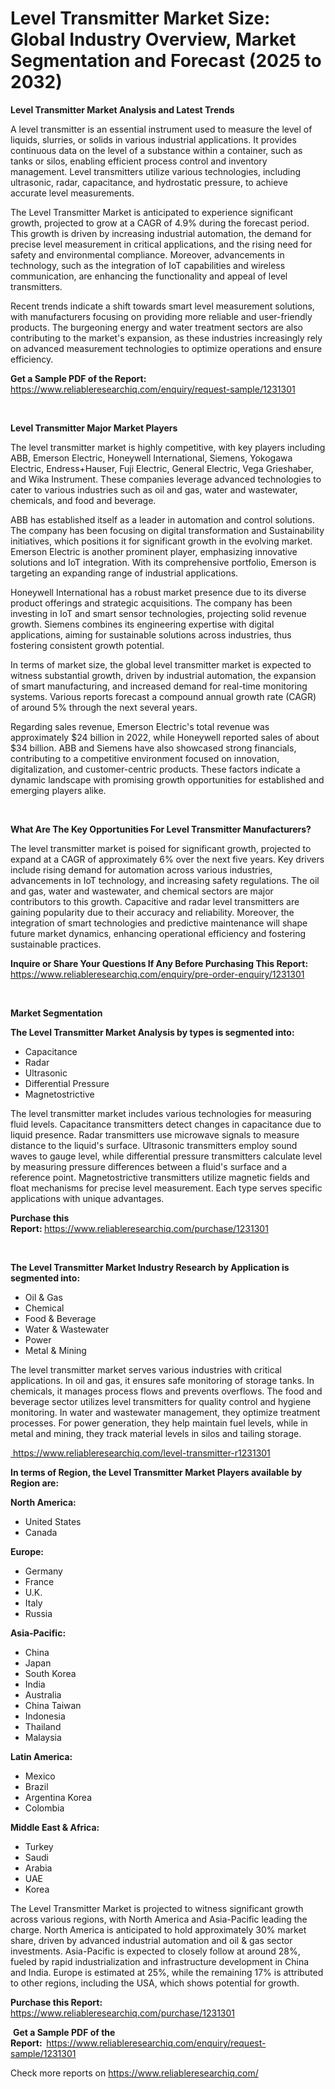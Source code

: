<p><h1>Level Transmitter Market Size: Global Industry Overview, Market Segmentation and Forecast (2025 to 2032)</h1></p><p><strong>Level Transmitter Market Analysis and Latest Trends</strong></p>
<p><p>A level transmitter is an essential instrument used to measure the level of liquids, slurries, or solids in various industrial applications. It provides continuous data on the level of a substance within a container, such as tanks or silos, enabling efficient process control and inventory management. Level transmitters utilize various technologies, including ultrasonic, radar, capacitance, and hydrostatic pressure, to achieve accurate level measurements.</p><p>The Level Transmitter Market is anticipated to experience significant growth, projected to grow at a CAGR of 4.9% during the forecast period. This growth is driven by increasing industrial automation, the demand for precise level measurement in critical applications, and the rising need for safety and environmental compliance. Moreover, advancements in technology, such as the integration of IoT capabilities and wireless communication, are enhancing the functionality and appeal of level transmitters.</p><p>Recent trends indicate a shift towards smart level measurement solutions, with manufacturers focusing on providing more reliable and user-friendly products. The burgeoning energy and water treatment sectors are also contributing to the market's expansion, as these industries increasingly rely on advanced measurement technologies to optimize operations and ensure efficiency.</p></p>
<p><strong>Get a Sample PDF of the Report:&nbsp;</strong> <a href="https://www.reliableresearchiq.com/enquiry/request-sample/1231301?utm_campaign=3136&utm_medium=2&utm_source=Github&utm_content=ia&utm_term=11042025&utm_id=level-transmitter">https://www.reliableresearchiq.com/enquiry/request-sample/1231301</a></p>
<p>&nbsp;</p>
<p><strong>Level Transmitter Major Market Players</strong></p>
<p><p>The level transmitter market is highly competitive, with key players including ABB, Emerson Electric, Honeywell International, Siemens, Yokogawa Electric, Endress+Hauser, Fuji Electric, General Electric, Vega Grieshaber, and Wika Instrument. These companies leverage advanced technologies to cater to various industries such as oil and gas, water and wastewater, chemicals, and food and beverage.</p><p>ABB has established itself as a leader in automation and control solutions. The company has been focusing on digital transformation and Sustainability initiatives, which positions it for significant growth in the evolving market. Emerson Electric is another prominent player, emphasizing innovative solutions and IoT integration. With its comprehensive portfolio, Emerson is targeting an expanding range of industrial applications.</p><p>Honeywell International has a robust market presence due to its diverse product offerings and strategic acquisitions. The company has been investing in IoT and smart sensor technologies, projecting solid revenue growth. Siemens combines its engineering expertise with digital applications, aiming for sustainable solutions across industries, thus fostering consistent growth potential.</p><p>In terms of market size, the global level transmitter market is expected to witness substantial growth, driven by industrial automation, the expansion of smart manufacturing, and increased demand for real-time monitoring systems. Various reports forecast a compound annual growth rate (CAGR) of around 5% through the next several years.</p><p>Regarding sales revenue, Emerson Electric's total revenue was approximately $24 billion in 2022, while Honeywell reported sales of about $34 billion. ABB and Siemens have also showcased strong financials, contributing to a competitive environment focused on innovation, digitalization, and customer-centric products. These factors indicate a dynamic landscape with promising growth opportunities for established and emerging players alike.</p></p>
<p>&nbsp;</p>
<p><strong>What Are The Key Opportunities For Level Transmitter Manufacturers?</strong></p>
<p><p>The level transmitter market is poised for significant growth, projected to expand at a CAGR of approximately 6% over the next five years. Key drivers include rising demand for automation across various industries, advancements in IoT technology, and increasing safety regulations. The oil and gas, water and wastewater, and chemical sectors are major contributors to this growth. Capacitive and radar level transmitters are gaining popularity due to their accuracy and reliability. Moreover, the integration of smart technologies and predictive maintenance will shape future market dynamics, enhancing operational efficiency and fostering sustainable practices.</p></p>
<p><strong>Inquire or Share Your Questions If Any Before Purchasing This Report:</strong> <a href="https://www.reliableresearchiq.com/enquiry/pre-order-enquiry/1231301?utm_campaign=3136&utm_medium=2&utm_source=Github&utm_content=ia&utm_term=11042025&utm_id=level-transmitter">https://www.reliableresearchiq.com/enquiry/pre-order-enquiry/1231301</a></p>
<p>&nbsp;</p>
<p><strong>Market Segmentation</strong></p>
<p><strong>The Level Transmitter Market Analysis by types is segmented into:</strong></p>
<p><ul><li>Capacitance</li><li>Radar</li><li>Ultrasonic</li><li>Differential Pressure</li><li>Magnetostrictive</li></ul></p>
<p><p>The level transmitter market includes various technologies for measuring fluid levels. Capacitance transmitters detect changes in capacitance due to liquid presence. Radar transmitters use microwave signals to measure distance to the liquid's surface. Ultrasonic transmitters employ sound waves to gauge level, while differential pressure transmitters calculate level by measuring pressure differences between a fluid's surface and a reference point. Magnetostrictive transmitters utilize magnetic fields and float mechanisms for precise level measurement. Each type serves specific applications with unique advantages.</p></p>
<p><strong>Purchase this Report:&nbsp;</strong><a href="https://www.reliableresearchiq.com/purchase/1231301?utm_campaign=3136&utm_medium=2&utm_source=Github&utm_content=ia&utm_term=11042025&utm_id=level-transmitter">https://www.reliableresearchiq.com/purchase/1231301</a></p>
<p>&nbsp;</p>
<p><strong>The Level Transmitter Market Industry Research by Application is segmented into:</strong></p>
<p><ul><li>Oil & Gas</li><li>Chemical</li><li>Food & Beverage</li><li>Water & Wastewater</li><li>Power</li><li>Metal & Mining</li></ul></p>
<p><p>The level transmitter market serves various industries with critical applications. In oil and gas, it ensures safe monitoring of storage tanks. In chemicals, it manages process flows and prevents overflows. The food and beverage sector utilizes level transmitters for quality control and hygiene monitoring. In water and wastewater management, they optimize treatment processes. For power generation, they help maintain fuel levels, while in metal and mining, they track material levels in silos and tailing storage.</p></p>
<p><a href="https://www.reliableresearchiq.com/level-transmitter-r1231301?utm_campaign=3136&utm_medium=2&utm_source=Github&utm_content=ia&utm_term=11042025&utm_id=level-transmitter">&nbsp;https://www.reliableresearchiq.com/level-transmitter-r1231301</a></p>
<p><strong>In terms of Region, the Level Transmitter Market Players available by Region are:</strong></p>
<p>
    <p> <strong> North America: </strong>
        <ul>
            <li>United States</li>
            <li>Canada</li>
        </ul>
        </p> 
    <p> <strong> Europe: </strong>
        <ul>
            <li>Germany</li>
            <li>France</li>
            <li>U.K.</li>
            <li>Italy</li>
            <li>Russia</li>
        </ul>
        </p> 
    <p> <strong> Asia-Pacific: </strong>
        <ul>
            <li>China</li>
            <li>Japan</li>
            <li>South Korea</li>
            <li>India</li>
            <li>Australia</li>
            <li>China Taiwan</li>
            <li>Indonesia</li>
            <li>Thailand</li>
            <li>Malaysia</li>
        </ul>
        </p> 
    <p> <strong> Latin America: </strong>
        <ul>
            <li>Mexico</li>
            <li>Brazil</li>
            <li>Argentina Korea</li>
            <li>Colombia</li>
        </ul>
        </p> 
    <p> <strong> Middle East & Africa: </strong>
        <ul>
            <li>Turkey</li>
            <li>Saudi</li>
            <li>Arabia</li>
            <li>UAE</li>
            <li>Korea</li>
        </ul>
    </p>
    </p>
<p><p>The Level Transmitter Market is projected to witness significant growth across various regions, with North America and Asia-Pacific leading the charge. North America is anticipated to hold approximately 30% market share, driven by advanced industrial automation and oil & gas sector investments. Asia-Pacific is expected to closely follow at around 28%, fueled by rapid industrialization and infrastructure development in China and India. Europe is estimated at 25%, while the remaining 17% is attributed to other regions, including the USA, which shows potential for growth.</p></p>
<p><strong>Purchase this Report: </strong><a href="https://www.reliableresearchiq.com/purchase/1231301?utm_campaign=3136&utm_medium=2&utm_source=Github&utm_content=ia&utm_term=11042025&utm_id=level-transmitter">https://www.reliableresearchiq.com/purchase/1231301</a></p>
<p>&nbsp;<strong>Get a Sample PDF of the Report:&nbsp;&nbsp;</strong><a href="https://www.reliableresearchiq.com/enquiry/request-sample/1231301?utm_campaign=3136&utm_medium=2&utm_source=Github&utm_content=ia&utm_term=11042025&utm_id=level-transmitter">https://www.reliableresearchiq.com/enquiry/request-sample/1231301</a></p>
<p><strong></strong></p>
<p>Check more reports on <a href="https://www.reliableresearchiq.com/?utm_campaign=3136&utm_medium=2&utm_source=Github&utm_content=ia&utm_term=11042025&utm_id=level-transmitter">https://www.reliableresearchiq.com/</a></p>